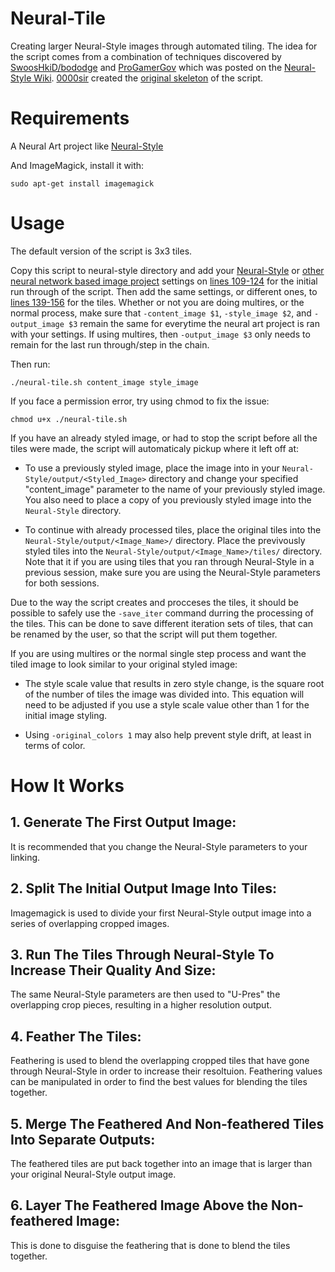 # Neural-Tile
Creating larger Neural-Style images through automated tiling. The idea for the script comes from a combination of techniques discovered by [SwoosHkiD/bododge](https://github.com/bododge) and [ProGamerGov](https://github.com/ProGamerGov) which was posted on the [Neural-Style Wiki](https://github.com/jcjohnson/neural-style/wiki/Techniques-For-Increasing-Image-Quality-Without-Buying-a-Better-GPU). [0000sir](https://github.com/0000sir) created the [original skeleton](https://github.com/0000sir/larger-neural-style) of the script.

# Requirements

A Neural Art project like [Neural-Style](https://github.com/jcjohnson/neural-style/)

And ImageMagick, install it with:

`sudo apt-get install imagemagick`

# Usage

The default version of the script is 3x3 tiles. 

Copy this script to neural-style directory and add your [Neural-Style](https://github.com/jcjohnson/neural-style/) or [other neural network based image project](https://github.com/jcjohnson/neural-style/wiki/Similar-to-Neural-Style) settings on [lines 109-124](https://github.com/ProGamerGov/Neural-Tile/blob/master/multires_tiled.sh#L109-L124) for the initial run through of the script. Then add the same settings, or different ones, to [lines 139-156](https://github.com/ProGamerGov/Neural-Tile/blob/master/multires_tiled.sh#L139-L156) for the tiles. Whether or not you are doing multires, or the normal process, make sure that `-content_image $1`, `-style_image $2`, and `-output_image $3` remain the same for everytime the neural art project is ran with your settings. If using multires, then `-output_image $3` only needs to remain for the last run through/step in the chain. 

Then run:

`./neural-tile.sh content_image style_image`

If you face a permission error, try using chmod to fix the issue: 

`chmod u+x ./neural-tile.sh`

If you have an already styled image, or had to stop the script before all the tiles were made, the script will automaticaly pickup where it left off at:

* To use a previously styled image, place the image into in your `Neural-Style/output/<Styled_Image>` directory and change your specified "content_image" parameter to the name of your previously styled image. You also need to place a copy of you previously styled image into the `Neural-Style` directory. 

* To continue with already processed tiles, place the original tiles into the `Neural-Style/output/<Image_Name>/` directory. Place the previvously styled tiles into the `Neural-Style/output/<Image_Name>/tiles/` directory. Note that it if you are using tiles that you ran through Neural-Style in a previous session, make sure you are using the Neural-Style parameters for both sessions. 

Due to the way the script creates and procceses the tiles, it should be possible to safely use the `-save_iter` command durring the processing of the tiles. This can be done to save different iteration sets of tiles, that can be renamed by the user, so that the script will put them together.

If you are using multires or the normal single step process and want the tiled image to look similar to your original styled image: 

* The style scale value that results in zero style change, is the square root of the number of tiles the image was divided into. This equation will need to be adjusted if you use a style scale value other than 1 for the initial image styling. 

* Using `-original_colors 1` may also help prevent style drift, at least in terms of color.

# How It Works

## 1. Generate The First Output Image:
It is recommended that you change the Neural-Style parameters to your linking.

## 2. Split The Initial Output Image Into Tiles:
Imagemagick is used to divide your first Neural-Style output image into a series of overlapping cropped images.

## 3. Run The Tiles Through Neural-Style To Increase Their Quality And Size:
The same Neural-Style parameters are then used to "U-Pres" the overlapping crop pieces, resulting in a higher resolution output. 

## 4. Feather The Tiles:

Feathering is used to blend the overlapping cropped tiles that have gone through Neural-Style in order to increase their resoltuion. Feathering values can be manipulated in order to find the best values for blending the tiles together. 

## 5. Merge The Feathered And Non-feathered Tiles Into Separate Outputs:

The feathered tiles are put back together into an image that is larger than your original Neural-Style output image.

## 6. Layer The Feathered Image Above the Non-feathered Image:

This is done to disguise the feathering that is done to blend the tiles together.
